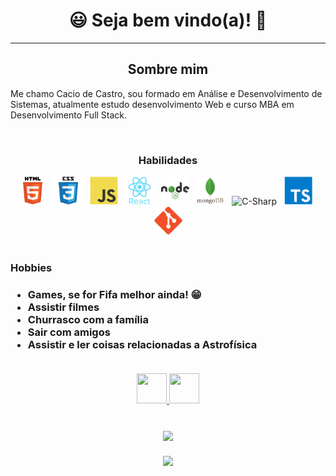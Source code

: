 <div>
   <h1 align="center">😃 Seja bem vindo(a)! 👋</h1>   
   <hr />   
   <div align="center">      
      <h2> Sombre mim</h2>      
      <p align="left">
         Me chamo Cacio de Castro, sou formado em Análise e Desenvolvimento de Sistemas, atualmente estudo
         desenvolvimento Web e curso MBA em Desenvolvimento Full Stack.
      </p>      
      </br>   
      <h3>Habilidades</h3>   
      <img
         src="https://raw.githubusercontent.com/devicons/devicon/master/icons/html5/html5-original-wordmark.svg"
         alt="html5" width="45" height="45" />
  &nbsp
      <img
         src="https://raw.githubusercontent.com/devicons/devicon/master/icons/css3/css3-original-wordmark.svg"
         alt="css3" width="45" height="45" />
  &nbsp
      <img left="40px"
         src="https://raw.githubusercontent.com/devicons/devicon/master/icons/javascript/javascript-original.svg"
         alt="javascript" width="45" height="45" />
  &nbsp
      <img
         src="https://raw.githubusercontent.com/devicons/devicon/master/icons/react/react-original-wordmark.svg"
         alt="react" width="45" height="45" />
  &nbsp
      <img
         src="https://raw.githubusercontent.com/devicons/devicon/master/icons/nodejs/nodejs-original-wordmark.svg"
         alt="nodejs" width="45" height="45" />
  &nbsp
      <img left="10px"
         src="https://raw.githubusercontent.com/devicons/devicon/master/icons/mongodb/mongodb-original-wordmark.svg"
         alt="mongodb" width="45" height="45" />
   &nbsp
      <img left="10px"
         src="https://cdn.jsdelivr.net/gh/devicons/devicon@latest/icons/csharp/csharp-original.svg"
         alt="C-Sharp" width="45" height="45" />
  &nbsp
      <img
         src="https://raw.githubusercontent.com/devicons/devicon/master/icons/typescript/typescript-plain.svg"
         alt="typescript" width="45" height="45" />
   &nbsp
      <img src="https://raw.githubusercontent.com/devicons/devicon/master/icons/git/git-original.svg"
         alt="git" width="45" height="45" />
   </div>   
   </br>   
   <h3>
      Hobbies
   <h3>      
   <ul>
      <li> Games, se for Fifa melhor ainda! 😁</li>
      <li> Assistir filmes</li>
      <li> Churrasco com a família</li>
      <li> Sair com amigos</li>
      <li> Assistir e ler coisas relacionadas a Astrofísica</li>
   </ul>      
   </br>   
   <div align="center">
      <a href="https://github.com/kacyos?tab=repositories" target="_blank">
      <img src="https://cdn.iconscout.com/icon/free/png-256/github-108-438008.png" width="48px"
         height="48px" />
      </a>
      <a href="https://www.linkedin.com/in/cacio/" target="_blank">
      <img src="https://i.ibb.co/Kx2GSrT/linkedin.png" width="48px" height="48px" />
      </a>
   </div>   
   </br></br>
   
   <div>
   <center>
      <img src="https://github-readme-stats.vercel.app/api?username=kacyos&show_icons=true&theme=radical" />
      </center>
   &nbsp &nbsp &nbsp &nbsp
    <center>
      <img src="https://github-readme-stats.vercel.app/api/top-langs/?username=kacyos&layout=compact&theme=radical" />
   </center>
   </div>
   
   </br>
   
</div>
